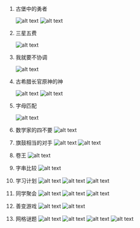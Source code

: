 1. 古堡中的勇者
   
   ![alt text](image-1.png)
   ![alt text](image-2.png)

2. 三星五费
   
    ![alt text](image.png)

3. 我就要不协调
   
   ![alt text](image-3.png)

4. 古希腊长官原神的神
   
   ![alt text](image-4.png)
   ![alt text](image-5.png)

5. 字母匹配
   
   ![alt text](image-6.png)

6. 数学家的四不要
   ![alt text](image-7.png)

7. 旗鼓相当的对手
   ![alt text](image-8.png)
   ![alt text](image-9.png)

8. 卷王
   ![alt text](image-10.png)

9.  字串比较
    ![alt text](image-11.png)

10. 学习计划
    ![alt text](image-12.png)
    ![alt text](image-13.png)
    ![alt text](image-14.png)

11. 同学聚会
    ![alt text](image-15.png)
    ![alt text](image-16.png)
    ![alt text](image-17.png)

12. 善变游戏
    ![alt text](image-18.png)
    ![alt text](image-19.png)
    
13. 网格谜题
    ![alt text](image-20.png)
    ![alt text](image-21.png)
    ![alt text](image-22.png)
    ![alt text](image-23.png)